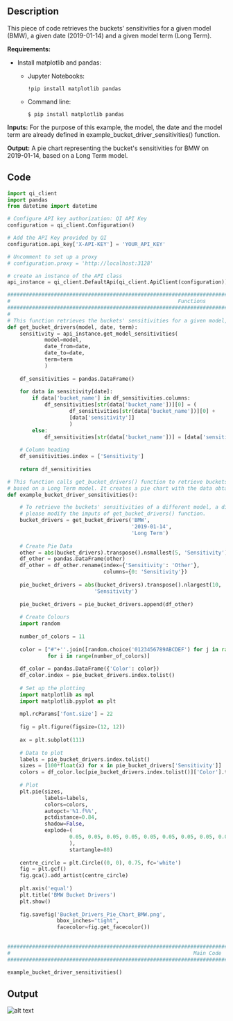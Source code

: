 ## Description

This piece of code retrieves the buckets' sensitivities for a given model (BMW), a given date (2019-01-14) and a given model term (Long Term). 

**Requirements:** 

* Install matplotlib and pandas:

    * Jupyter Notebooks:
    
        ```  
        !pip install matplotlib pandas
        ```
        
    * Command line:
        
        ```
        $ pip install matplotlib pandas
        ```


**Inputs:** For the purpose of this example, the model, the date and the model term are already defined in example_bucket_driver_sensitivities() function.
               
**Output:** A pie chart representing the bucket's sensitivities for BMW on 2019-01-14, based on a Long Term model.
               

## Code

```python
import qi_client
import pandas
from datetime import datetime

# Configure API key authorization: QI API Key
configuration = qi_client.Configuration()

# Add the API Key provided by QI
configuration.api_key['X-API-KEY'] = 'YOUR_API_KEY'

# Uncomment to set up a proxy
# configuration.proxy = 'http://localhost:3128'

# create an instance of the API class
api_instance = qi_client.DefaultApi(qi_client.ApiClient(configuration))

#################################################################################################################
#                                                      Functions
#################################################################################################################
# 
# This function retrieves the buckets' sensitivities for a given model, a given date and a given model term. 
def get_bucket_drivers(model, date, term):
    sensitivity = api_instance.get_model_sensitivities(
            model=model,
            date_from=date,
            date_to=date,
            term=term
            )
    
    df_sensitivities = pandas.DataFrame()
    
    for data in sensitivity[date]:
        if data['bucket_name'] in df_sensitivities.columns:
            df_sensitivities[str(data['bucket_name'])][0] = (
                    df_sensitivities[str(data['bucket_name'])][0] +
                    [data['sensitivity']]
                    )
        else:
            df_sensitivities[str(data['bucket_name'])] = [data['sensitivity']]
            
    # Column heading
    df_sensitivities.index = ['Sensitivity']
    
    return df_sensitivities

# This function calls get_bucket_drivers() function to retrieve buckets's sensitivities for BMW on 2019-01-14,
# based on a Long Term model. It creates a pie chart with the data obtained. 
def example_bucket_driver_sensitivities():

    # To retrieve the buckets' sensitivities of a different model, a different date or a different model term,
    # please modify the imputs of get_bucket_drivers() function. 
    bucket_drivers = get_bucket_drivers('BMW',
                                        '2019-01-14',
                                        'Long Term')
    
    # Create Pie Data
    other = abs(bucket_drivers).transpose().nsmallest(5, 'Sensitivity').sum()
    df_other = pandas.DataFrame(other)
    df_other = df_other.rename(index={'Sensitivity': 'Other'},
                               columns={0: 'Sensitivity'})
    
    pie_bucket_drivers = abs(bucket_drivers).transpose().nlargest(10,
                            'Sensitivity')
    
    pie_bucket_drivers = pie_bucket_drivers.append(df_other)
    
    # Create Colours
    import random
    
    number_of_colors = 11
    
    color = ["#"+''.join([random.choice('0123456789ABCDEF') for j in range(6)])
             for i in range(number_of_colors)]
    
    df_color = pandas.DataFrame({'Color': color})
    df_color.index = pie_bucket_drivers.index.tolist()
    
    # Set up the plotting
    import matplotlib as mpl
    import matplotlib.pyplot as plt
    
    mpl.rcParams['font.size'] = 22
    
    fig = plt.figure(figsize=(12, 12))
    
    ax = plt.subplot(111)
    
    # Data to plot
    labels = pie_bucket_drivers.index.tolist()
    sizes = [100*float(x) for x in pie_bucket_drivers['Sensitivity']]
    colors = df_color.loc[pie_bucket_drivers.index.tolist()]['Color'].tolist()
    
    # Plot
    plt.pie(sizes,
            labels=labels,
            colors=colors,
            autopct='%1.f%%',
            pctdistance=0.84,
            shadow=False,
            explode=(
                    0.05, 0.05, 0.05, 0.05, 0.05, 0.05, 0.05, 0.05, 0.05, 0.05, 0.05
                    ),
                    startangle=80)
            
    centre_circle = plt.Circle((0, 0), 0.75, fc='white')
    fig = plt.gcf()
    fig.gca().add_artist(centre_circle)
    
    plt.axis('equal')
    plt.title('BMW Bucket Drivers')
    plt.show()
    
    fig.savefig('Bucket_Drivers_Pie_Chart_BMW.png',
                bbox_inches="tight",
                facecolor=fig.get_facecolor())
    
    
#################################################################################################################
#                                                           Main Code
#################################################################################################################

example_bucket_driver_sensitivities()
```

## Output

![alt text](https://github.com/Quant-Insight/API_Starter_Kit/blob/master/Code_Examples/img/Bucket_Drivers_Pie_Chart_BMW.png "Bucket Driver Sensitivities")
